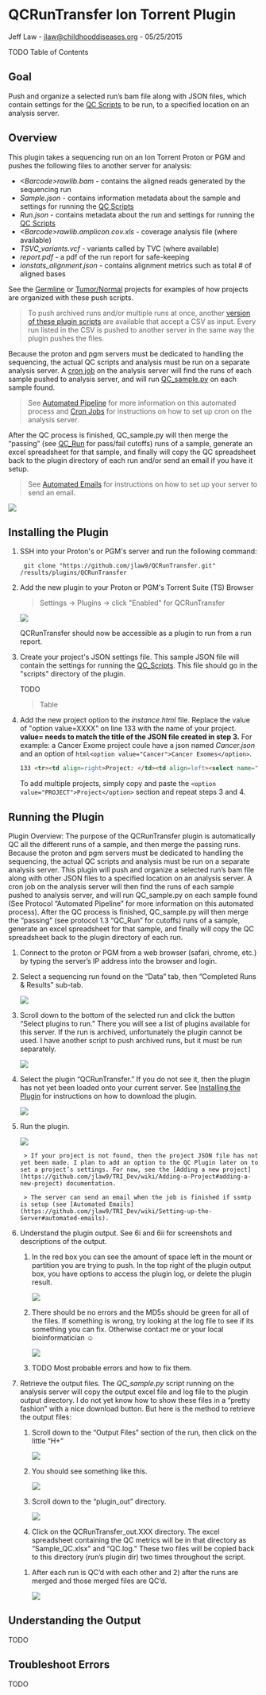 # QCRunTransfer Ion Torrent Plugin

Jeff Law - jlaw@childhooddiseases.org - 05/25/2015

TODO Table of Contents

## Goal
Push and organize a selected run’s bam file along with JSON files, which contain settings for the [QC Scripts](https://github.com/jlaw9/TRI_Scripts/wiki) to be run, to a specified location on an analysis server. 

## Overview
This plugin takes a sequencing run on an Ion Torrent Proton or PGM and pushes the following files to another server for analysis:
- *\<Barcode\>rawlib.bam* - contains the aligned reads generated by the sequencing run
- *Sample.json* - contains information metadata about the sample and settings for running the [QC Scripts](https://github.com/jlaw9/TRI_Scripts)
- *Run.json* - contains metadata about the run and settings for running the [QC Scripts](https://github.com/jlaw9/TRI_Scripts)
- *\<Barcode\>rawlib.amplicon.cov.xls* - coverage analysis file (where available)
- *TSVC_variants.vcf* - variants called by TVC (where available)
- *report.pdf* - a pdf of the run report for safe-keeping 
- *ionstats_alignment.json* - contains alignment metrics such as total # of aligned bases

See the [Germline](https://github.com/jlaw9/TRI_Scripts/wiki/1.1-Organize-Sequencing-Files#germline-only-project) or [Tumor/Normal](https://github.com/jlaw9/TRI_Scripts/wiki/1.1-Organize-Sequencing-Files#tumornormal-project) projects for examples of how projects are organized with these push scripts.

> To push archived runs and/or multiple runs at once, another [version of these plugin scripts](https://github.com/jlaw9/TRI_Dev/tree/master/Push) are available that accept a CSV as input.
> Every run listed in the CSV is pushed to another server in the same way the plugin pushes the files.

Because the proton and pgm servers must be dedicated to handling the sequencing, the actual QC scripts and analysis must be run on a separate analysis server. A [cron job](https://github.com/jlaw9/TRI_Dev/wiki/Setting-up-the-Server#cron-jobs) on the analysis server will find the runs of each sample pushed to analysis server, and will run [QC_sample.py](https://github.com/jlaw9/TRI_Scripts/blob/master/QC/QC_sample.py) on each sample found.

> See [Automated Pipeline](https://github.com/jlaw9/TRI_Scripts/wiki/Automated_Scripts) for more information on this automated process and [Cron Jobs](https://github.com/jlaw9/TRI_Dev/wiki/Setting-up-the-Server#cron-jobs) for instructions on how to set up cron on the analysis server. 

After the QC process is finished, QC_sample.py will then merge the “passing” (see [QC_Run](https://github.com/jlaw9/TRI_Scripts/wiki/1.3-QC-Run) for pass/fail cutoffs) runs of a sample, generate an excel spreadsheet for that sample, and finally will copy the QC spreadsheet back to the plugin directory of each run and/or send an email if you have it setup.

> See [Automated Emails](https://github.com/jlaw9/TRI_Dev/wiki/Setting-up-the-Server#automated-emails) for instructions on how to set up your server to send an email.

![](pluginMedia/img/1.png)


## Installing the Plugin

1. SSH into your Proton's or PGM's server and run the following command:

		git clone "https://github.com/jlaw9/QCRunTransfer.git" /results/plugins/QCRunTransfer

1. Add the new plugin to your Proton or PGM's Torrent Suite (TS) Browser

	> Settings -> Plugins -> click "Enabled" for QCRunTransfer

	![](pluginMedia/img/Add_TS_Plugin.png)

	QCRunTransfer should now be accessible as a plugin to run from a run report.

1. Create your project's JSON settings file. This sample JSON file will contain the settings for running the [QC_Scripts](https://github.com/jlaw9/TRI_Scripts/tree/master/QC). This file should go in the "scripts" directory of the plugin.

	TODO
	> Table

1. Add the new project option to the _instance.html_ file. 
Replace the value of "option value=XXXX" on line 133 with the name of your project. 
**value= needs to match the title of the JSON file created in step 3.** For example: a Cancer Exome project coule have a json named _Cancer.json_ and an option of `html<option value="Cancer">Cancer Exomes</option>`.

	```html
	133 <tr><td align=right>Project: </td><td align=left><select name="project"><option value="TUMOR_NORMAL_PROJECT">Tumor Normal Project</option><option value="GERMLINE_PGM_PROJECT">Germline PGM Project</option></select></tr>
	```

	To add multiple projects, simply copy and paste the `<option value="PROJECT">Project</option>` section and repeat steps 3 and 4.


## Running the Plugin

Plugin Overview: The purpose of the QCRunTransfer plugin is automatically QC all the different runs of a sample, and then merge the passing runs. 
Because the proton and pgm servers must be dedicated to handling the sequencing, the actual QC scripts and analysis must be run on a separate analysis server. 
This plugin will push and organize a selected run’s bam file along with other JSON files to a specified location on an analysis server. 
A cron job on the analysis server will then find the runs of each sample pushed to analysis server, and will run QC_sample.py on each sample found (See Protocol “Automated Pipeline” for more information on this automated process). 
After the QC process is finished, QC_sample.py will then merge the “passing” (see protocol 1.3 “QC_Run” for cutoffs) runs of a sample, generate an excel spreadsheet for that sample, and finally will copy the QC spreadsheet back to the plugin directory of each run. 


1. Connect to the proton or PGM from a web browser (safari,
chrome, etc.) by typing the server’s IP address into the browser and
login.

1. Select a sequencing run found on the “Data” tab, then
“Completed Runs & Results” sub-tab.

	![](pluginMedia/img/2.png)

1. Scroll down to the bottom of the selected run and click
the button “Select plugins to run.” There you will see a list of plugins
available for this server. If the run is archived, unfortunately the
plugin cannot be used. I have another script to push archived runs, but
it must be run separately.

	![](pluginMedia/img/3.png)

1. Select the plugin “QCRunTransfer.” If you do not see it,
then the plugin has not yet been loaded onto your current server. See
[Installing the Plugin](#installing-the-plugin) for instructions on how to download the
plugin.

	![](pluginMedia/img/4.png)

1. Run the plugin. 

	![](pluginMedia/img/5.png)

	
		> If your project is not found, then the project JSON file has not yet been made. I plan to add an option to the QC Plugin later on to set a project’s settings. For now, see the [Adding a new project](https://github.com/jlaw9/TRI_Dev/wiki/Adding-a-Project#adding-a-new-project) documentation.

		> The server can send an email when the job is finished if ssmtp is setup (see [Automated Emails](https://github.com/jlaw9/TRI_Dev/wiki/Setting-up-the-Server#automated-emails).


1. Understand the plugin output. See 6i and 6ii for screenshots and descriptions of the output.

	1. In the red box you can see the amount of space left in the mount or partition you are trying to push. 
	In the top right of the plugin output box, you have options to access the plugin log, or delete the plugin result.

		![](pluginMedia/img/6A.png)

	1. There should be no errors and the MD5s should be green for all of the files. 
	If something is wrong, try looking at the log file to see if its something you can fix. 
	Otherwise contact me or your local bioinformatician ☺

		![](pluginMedia/img/6B.png)
	
	1. TODO Most probable errors and how to fix them.

1. Retrieve the output files. The *QC\_sample.py* script
running on the analysis server will copy the output excel file and log
file to the plugin output directory. I do not yet know how to show these
files in a “pretty fashion” with a nice download button. But here is the
method to retrieve the output files:

	1. Scroll down to the “Output Files” section of the run, then click on the little “H+”

		![](pluginMedia/img/7A.png)

	1. You should see something like this.

		![](pluginMedia/img/7B.png)

	1. Scroll down to the “plugin_out” directory.

		![](pluginMedia/img/7C.png)

	1. Click on the QCRunTransfer_out.XXX directory. 
	The excel spreadsheet containing the QC metrics will be in that directory as “Sample_QC.xlsx” and “QC.log.” 
	These two files will be copied back to this directory (run’s plugin dir) two times throughout the script. 
	1) After each run is QC’d with each other and 2) after the runs are merged and those merged files are QC’d.

		![](pluginMedia/img/7D.png)

## Understanding the Output

TODO

## Troubleshoot Errors

TODO
